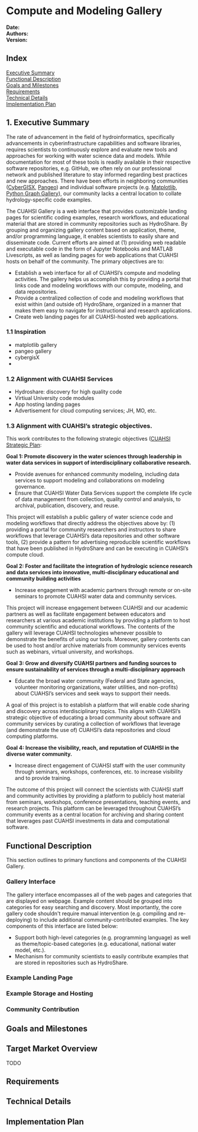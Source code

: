 # Compute and Modeling Gallery

**Date:**  
**Authors:**  
**Version:**  

## Index  

[Executive Summary](#1.-executive-summary)  
[Functional Description](#functional-description)  
[Goals and Milestones](#goals-and-milestones)  
[Requirements](#requirements)  
[Technical Details](#technical-details)  
[Implementation Plan](#implementation-plan)  


## 1. Executive Summary

The rate of advancement in the field of hydroinformatics, specifically advancements in cyberinfrastructure capabilities and software libraries, requires  scientists to continuously explore and evaluate new tools and approaches for working with water science data and models. While documentation for most of these tools is readily available in their respective software repositories, e.g. GitHub, we often rely on our professional network and published literature to stay informed regarding best practices and new approaches. There have been efforts in neighboring communities ([CyberGISX](https://cybergis.illinois.edu/notebooks/), [Pangeo](https://gallery.pangeo.io/)) and individual software projects (e.g. [Matplotlib](https://matplotlib.org/2.0.2/gallery.html), [Python Graph Gallery](https://www.python-graph-gallery.com/)), our community lacks a central location to collate hydrology-specific code examples.

The CUAHSI Gallery is a web interface that provides customizable landing pages for scientific coding examples, research workflows, and educational material that are stored in community repositories such as HydroShare. By grouping and organizing gallery content based on application, theme, and/or programming language, it enables scientists to easily share and disseminate code. Current efforts are aimed at (1) providing web readable and executable code in the form of Jupyter Notebooks and MATLAB Livescripts, as well as landing pages for web applications that CUAHSI hosts on behalf of the community. The primary objectives are to:

  - Establish a web interface for all of CUAHSI’s compute and modeling activities. The gallery helps us accomplish this by providing a portal that links code and modeling workflows with our compute, modeling, and data repositories. 
  - Provide a centralized collection of code and modeling workflows that exist within (and outside of) HydroShare, organized in a manner that makes them easy to navigate for instructional and research applications.
  - Create web landing pages for all CUAHSI-hosted web applications.

### 1.1 Inspiration

- matplotlib gallery
- pangeo gallery
- cybergisX
- 

### 1.2 Alignment with CUAHSI Services

- Hydroshare: discovery for high quality code
- Virtiual University code modules
- App hosting landing pages
- Advertisement for cloud computing services; JH, MO, etc.

### 1.3 Alignment with CUAHSI’s strategic objectives.

This work contributes to the following strategic objectives ([CUAHSI Strategic Plan](https://www.cuahsi.org/uploads/pages/img/StrategicPlan_SinglePages.pdf):

**Goal 1: Promote discovery in the water sciences through leadership in water data services in support of interdisciplinary collaborative research.**
  - Provide avenues for enhanced community modeling, including data services to support modeling and collaborations on modeling governance.
  - Ensure that CUAHSI Water Data Services support the complete life cycle of data management from collection, quality control and analysis, to archival, publication, discovery, and reuse.

This project will establish a public gallery of water science code and modeling workflows that directly address the objectives above by: (1) providing a portal for community researchers and instructors to share workflows that leverage CUAHSI’s data repositories and other software tools, (2) provide a pattern for advertising reproducible scientific workflows that have been published in HydroShare and can be executing in CUAHSI’s compute cloud.

**Goal 2: Foster and facilitate the integration of hydrologic science research and data services into innovative, multi-disciplinary educational and community building activities**
  - Increase engagement with academic partners through remote or on-site seminars to promote CUAHSI water data and community services.

This project will increase engagement between CUAHSI and our academic partners as well as facilitate engagement between educators and researchers at various academic institutions by providing a platform to host community scientific and educational workflows. The contents of the gallery will leverage CUAHSI technologies whenever possible to demonstrate the benefits of using our tools. Moreover, gallery contents can be used to host and/or archive materials from community services events such as webinars, virtual university, and workshops.

**Goal 3: Grow and diversify CUAHSI partners and funding sources to ensure sustainability of services through a multi-disciplinary approach**
   - Educate the broad water community (Federal and State agencies, volunteer monitoring organizations, water utilities, and non-profits) about CUAHSI’s services and seek ways to support their needs.

A goal of this project is to establish a platform that will enable code sharing and discovery across interdisciplinary topics. This aligns with CUAHSI’s strategic objective of educating a broad community about software and community services by curating a collection of workflows that leverage (and demonstrate the use of) CUAHSI’s data repositories and cloud computing platforms.

**Goal 4: Increase the visibility, reach, and reputation of CUAHSI in the diverse water community.**
  - Increase direct engagement of CUAHSI staff with the user community through seminars, workshops, conferences, etc. to increase visibility and to provide training.

The outcome of this project will connect the scientists with CUAHSI staff and community activities by providing a platform to publicly host material from seminars, workshops, conference presentations, teaching events, and research projects. This platform can be leveraged throughout CUAHSI’s community events as a central location for archiving and sharing content that leverages past CUAHSI investments in data and computational software.

## Functional Description

This section outlines to primary functions and components of the CUAHSI Gallery.

### Gallery Interface

The gallery interface encompasses all of the web pages and categories that are displayed on webpage. Example content should be grouped into categories for easy searching and discovery. Most importantly, the core gallery code shouldn't require manual intervention (e.g. compiling and re-deploying) to include additional community-contributed examples. The key components of this interface are listed below:

  - Support both high-level categories (e.g. programming language) as well as theme/topic-based categories (e.g. educational, national water model, etc.). 
  - Mechanism for community scientists to easily contribute examples that are stored in repositories such as HydroShare.

### Example Landing Page

### Example Storage and Hosting



### Community Contribution



## Goals and Milestones

## Target Market Overview

TODO

## Requirements

## Technical Details

## Implementation Plan

